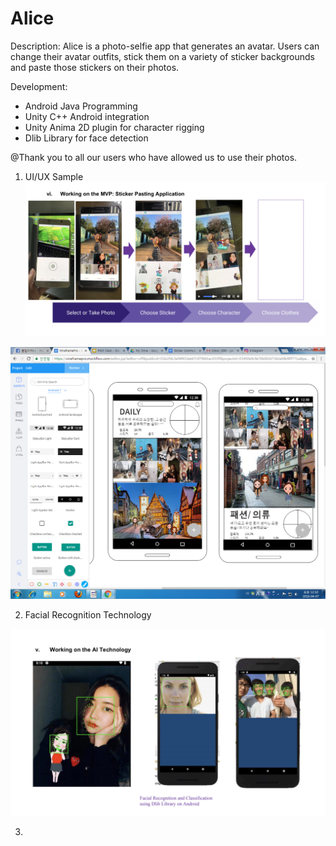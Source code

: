 # Alice

Description: Alice is a photo-selfie app that generates an avatar. Users can change their avatar outfits, stick them on a variety of sticker backgrounds and paste those stickers on their photos. 

Development: 
- Android Java Programming 
- Unity C++ Android integration
- Unity Anima 2D plugin for character rigging 
- Dlib Library for face detection

@Thank you to all our users who have allowed us to use their photos. 


1. UI/UX Sample 
![UI UX sample](https://github.com/jangj8523/Alice/blob/master/Demo%20files/UI:UX%20sample%202.png)

![UI UX sample](https://github.com/jangj8523/Alice/blob/master/Demo%20files/UI:UX%20sample.png)


2. Facial Recognition Technology

![Technology sample](https://github.com/jangj8523/Alice/blob/master/Demo%20files/AI%20Technology.png)


3. 
